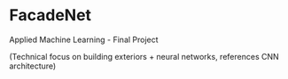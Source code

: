 # FacadeNet
Applied Machine Learning - Final Project

(Technical focus on building exteriors + neural networks, references CNN architecture)
